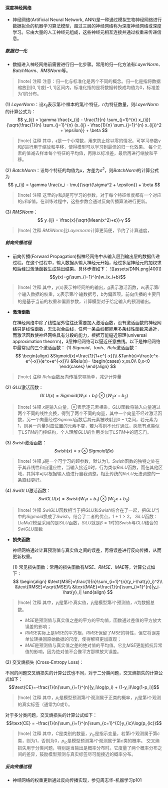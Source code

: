 #### 深度神经网络

- 神经网络(Artificial Neural Network, ANN)是一种通过模拟生物神经网络进行数据拟合的机器学习算法模型，超过三层的神经网络称为深度神经网络或深度学习。它由大量的人工神经元组成，这些神经元相互连接并通过权重来传递信息。

##### 数据归一化

- 数据进入神经网络前需要进行归一化步骤。常用的归一化方法有$LayerNorm$、$BatchNorm$、$RMSNorm$等。
> [!note] 注释
> 注意：归一化与标准化是两个不同的概念。归一化是指将数据缩放到$[0, 1]$或$[-1, 1]$区间内，标准化指的是将数据转换成均值为$0$，标准差为$1$的分布。

  (1) $LayerNorm$：设$x_{ij}$表示第$i$个样本的第$j$个特征，$n$为特征数量，则$LayerNorm$的计算公式为：
$$
y_{ij} = \gamma \frac{x_{ij} - \frac{1}{n} \sum_{j=1}^{n} x_{ij}}{\sqrt{\frac{1}{n} \sum_{j=1}^{n} (x_{ij} - \frac{1}{n} \sum_{j=1}^{n} x_{ij})^2 + \epsilon}} + \beta
$$
> [!note] 注释
> 其中，$\epsilon$是一个小常数，用来防止除以零的情况。可学习参数$\gamma$和$\beta$进行用于缩放和平移，使得模型可以学习到最佳的归一化效果。
> 每个元素的值减去样本每个特征的平均值，再除以标准差，最后再进行缩放和平移。
  
  (2) $BatchNorm$：设每个特征的均值为$μ$，方差为$σ^2$，则$BatchNorm$的计算公式为
$$
y_{ij} = \gamma \frac{x_i - \mu}{\sqrt{\sigma^2 + \epsilon}} + \beta
$$
> [!note] 注释
> 这里的$\gamma$和$\beta$是可学习的参数，对于每个特征维度都有一个对应的$\gamma$和$\beta$值。在训练过程中，这些参数会通过反向传播算法进行更新。

  (3) $RMSNorm$：
$$
y_{ij} = \frac{x}{\sqrt{Mean(x^2)+ε}}·γ
$$
> [!note] 注释
> $RMSNorm$比$Layernorm$计算更简便，节约了计算速度，

##### 前向传播过程

- 前向传播(Forward Propagation)指神经网络中从输入层到输出层的数据传递过程。在这个过程中，输入数据从输入神经元开始，经过多层神经元的加权求和后经过激活函数生成输出结果。具体步骤如下：
![[assets/DNN.png|400]]
$$y(x)=g(\sum_{i=1}^{n}w_ix_i+b)$$
> [!note] 注释
> 其中，$y(x)$表示神经网络的输出，$g$表示‌激活函数，$w_i$表示第$i$个输入数据的权重，$x_i$表示第$i$个输数据号，$b$为偏置项。前向传播的主要目的是基于当前的权重和偏置参数，计算模型对于给定输入的预测输出。

- **激活函数**

  在神经网络中除了线性层外往往还需要加入激活函数，没有激活函数的神经网络只是线性函数，无法拟合曲线，任何一条曲线都能用多条线性函数来逼近，而激活函数使神经网络具有分段的能力，根据万能逼近原理(universal approximation theorrm)，3层神经网络可以逼近任意曲线[](https://zhuanlan.zhihu.com/p/385531651)。以下是神经网络中最常见的三个激活函数：
  (1) $Sigmoid$、$tanh$、$Relu$激活函数：
$$
\begin{align}
	&Sigmoid(x)=\frac{1}{1+e^{-x}}\\
	&Tanh(x)=\frac{e^x-e^{-x}}{e^x+e^{-x}}\\
	&Relu(x)=
	\begin{cases}
		x,x≥0\\
		0,x<0
	\end{cases}
\end{align}
$$
> [!note] 注释
> $Relu$函数反向传播求导简单，减少计算量

  (2) $GLU$激活函数：
 $$GLU(x)=Sigmoid(W_1x+b_1)⊗(W_2x+b_2) $$
 > [!note] 注释
> $x$是输入向量，$⊗$表示逐元素相乘。$GLU$函数将输入向量通过两个不同的线性变换，得到了两个不同的向量，其中一个向量不经过激活函数，另一个向量经过$Sigmoid$函数后其元素被映射到$0-1$之间，若元素为$1$，则另一向量对应位置的元素不变，若为零则不允许通过，感觉有点类似于$LSTM$的门控结构，个人理解$GLU$的作用类似于$LSTM$中的遗忘门。

  (3) $Swish$激活函数：
$$Swish(x)=x⊗Sigmoid(βx)$$
> [!note] 注释
> $𝛽$是一个可学习的超参数，默认为$1$。$Swish$函数的独特之处在于其非线性和自适应性，当输入接近$0$时，行为类似$ReLU$函数，而在其他区域，其斜率可以根据输入值进行自我调整。相比传统的$ReLU$无法调整的一条直线更好。

  (4) $SwiGLU$激活函数：
$$SwiGLU(x)=Swish(W_1x+b_1)⊗(W_2x+b_2) $$
> [!note] 注释
> $SwiGLU$函数相当于把$GLU$和$Swish$结合在了一起，把$GLU$当中的$Sigmoid$换成了$Swish$，结合了二者的优点，$1+1>2$。
> $SiLU$函数：LlaMa2模型采用的是$SiLU$函数，$SiLU$就是$β=1$时的$Swish$与$GLU$结合的$SwiGLU$函数

- **损失函数**

  神经网络通过计算预测值与真实值之间的误差，再将误差进行反向传播，从而更新权重。
  
  (1) 常见损失函数：常用的损失函数有$MSE$、$RMSE$、$MAE$等，计算公式如下：
$$
\begin{align}
	&\text{MSE}=\frac{1}{n}\sum_{i=1}^{n}(y_i-\hat{y}_i)^2\\
	&\text{RMSE}=\sqrt{MSE}\\
	&\text{MAE}=\frac{1}{n}\sum_{i=1}^{n}|y_i-\hat{y}_i|
\end{align}	
$$
> [!note] 注释
> 其中，$y_i$是第$i$个真实值，$\hat{y}_i$是模型第$i$个预测值，$n$为数据总数。 
> - $MSE$是预测值与真实值之差的平方的平均值，函数通过差值的平方放大误差的影响；
> - $RMSE$实际上是$MSE$的平方根，$RMSE$保留了$MSE$的特性，但它将误差单位转换回原始数据的尺度，使得解释更加直观； 
> - $MAE$是预测值与真实值之差的绝对值的平均值。它比$MSE$更能抵抗异常值的影响，因为绝对值不会像平方那样放大误差。 

  (2) 交叉熵损失 (Cross-Entropy Loss)：

  不同的问题交叉熵损失的计算公式也不同，对于二分类问题，交叉熵损失的计算公式如下： 
$$\text{CE}=-\frac{1}{n}\sum_{i=1}^{n}[y_i\log(p_i) + (1-y_i)\log(1-p_i)]$$
> [!note] 注释
> 其中，$p_i$是模型预测第$i$个观测属于正类的概率，$y_i$是第$i$个观测的真实标签（通常为$0$或$1$）。 

  对于多分类问题，交叉熵损失的计算公式如下： 
$$\text{CE} = -\frac{1}{n}\sum_{i=1}^{n}\sum_{c=1}^{C}y_{ic}\log(p_{ic})$$
> [!note] 注释
> 其中，$C$是类别的数量，$y_{ic}$是指示变量，若第$i$个观测属于第$c$类，则为$1$，否则为$0$，$p_{ic}$是模型预测第$i$个观测属于第$c$类的概率。 
交叉熵损失用于分类问题，特别是当输出是概率分布时。它度量了两个概率分布之间的差异，鼓励模型预测与真实标签尽可能接近的概率分布。

##### 反向传播过程
  
- 神经网络的权重更新通过反向传播实现[](https://zhuanlan.zhihu.com/p/289184911)，参见周志华-机器学习p101